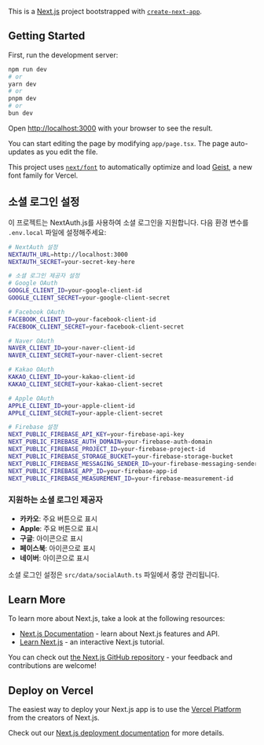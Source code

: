 This is a [Next.js](https://nextjs.org) project bootstrapped with [`create-next-app`](https://nextjs.org/docs/app/api-reference/cli/create-next-app).

## Getting Started

First, run the development server:

```bash
npm run dev
# or
yarn dev
# or
pnpm dev
# or
bun dev
```

Open [http://localhost:3000](http://localhost:3000) with your browser to see the result.

You can start editing the page by modifying `app/page.tsx`. The page auto-updates as you edit the file.

This project uses [`next/font`](https://nextjs.org/docs/app/building-your-application/optimizing/fonts) to automatically optimize and load [Geist](https://vercel.com/font), a new font family for Vercel.

## 소셜 로그인 설정

이 프로젝트는 NextAuth.js를 사용하여 소셜 로그인을 지원합니다. 다음 환경 변수를 `.env.local` 파일에 설정해주세요:

```bash
# NextAuth 설정
NEXTAUTH_URL=http://localhost:3000
NEXTAUTH_SECRET=your-secret-key-here

# 소셜 로그인 제공자 설정
# Google OAuth
GOOGLE_CLIENT_ID=your-google-client-id
GOOGLE_CLIENT_SECRET=your-google-client-secret

# Facebook OAuth
FACEBOOK_CLIENT_ID=your-facebook-client-id
FACEBOOK_CLIENT_SECRET=your-facebook-client-secret

# Naver OAuth
NAVER_CLIENT_ID=your-naver-client-id
NAVER_CLIENT_SECRET=your-naver-client-secret

# Kakao OAuth
KAKAO_CLIENT_ID=your-kakao-client-id
KAKAO_CLIENT_SECRET=your-kakao-client-secret

# Apple OAuth
APPLE_CLIENT_ID=your-apple-client-id
APPLE_CLIENT_SECRET=your-apple-client-secret

# Firebase 설정
NEXT_PUBLIC_FIREBASE_API_KEY=your-firebase-api-key
NEXT_PUBLIC_FIREBASE_AUTH_DOMAIN=your-firebase-auth-domain
NEXT_PUBLIC_FIREBASE_PROJECT_ID=your-firebase-project-id
NEXT_PUBLIC_FIREBASE_STORAGE_BUCKET=your-firebase-storage-bucket
NEXT_PUBLIC_FIREBASE_MESSAGING_SENDER_ID=your-firebase-messaging-sender-id
NEXT_PUBLIC_FIREBASE_APP_ID=your-firebase-app-id
NEXT_PUBLIC_FIREBASE_MEASUREMENT_ID=your-firebase-measurement-id
```

### 지원하는 소셜 로그인 제공자

- **카카오**: 주요 버튼으로 표시
- **Apple**: 주요 버튼으로 표시  
- **구글**: 아이콘으로 표시
- **페이스북**: 아이콘으로 표시
- **네이버**: 아이콘으로 표시

소셜 로그인 설정은 `src/data/socialAuth.ts` 파일에서 중앙 관리됩니다.

## Learn More

To learn more about Next.js, take a look at the following resources:

- [Next.js Documentation](https://nextjs.org/docs) - learn about Next.js features and API.
- [Learn Next.js](https://nextjs.org/learn) - an interactive Next.js tutorial.

You can check out [the Next.js GitHub repository](https://github.com/vercel/next.js) - your feedback and contributions are welcome!

## Deploy on Vercel

The easiest way to deploy your Next.js app is to use the [Vercel Platform](https://vercel.com/new?utm_medium=default-template&filter=next.js&utm_source=create-next-app&utm_campaign=create-next-app-readme) from the creators of Next.js.

Check out our [Next.js deployment documentation](https://nextjs.org/docs/app/building-your-application/deploying) for more details.
